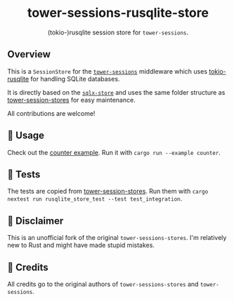 <h1 align="center">
    tower-sessions-rusqlite-store
</h1>

<p align="center">
    (tokio-)rusqlite session store for <code>tower-sessions</code>.
</p>

## Overview
This is a `SessionStore` for the [`tower-sessions`](https://github.com/maxcountryman/tower-sessions) middleware which uses [tokio-rusqlite](https://github.com/programatik29/tokio-rusqlite) for handling SQLite databases.

It is directly based on the [`sqlx-store`](https://github.com/maxcountryman/tower-sessions-stores/tree/main/sqlx-store) and uses the same folder structure as [tower-session-stores](https://github.com/maxcountryman/tower-sessions-stores) for easy maintenance.

All contributions are welcome!

## 🤸 Usage
Check out the [counter example](./rusqlite-store/examples/counter.rs). Run it with `cargo run --example counter`.

## 🧪 Tests
The tests are copied from [tower-session-stores](https://github.com/maxcountryman/tower-sessions-stores). Run them with `cargo nextest run rusqlite_store_test --test test_integration`.

## 🦺 Disclaimer
This is an unofficial fork of the original `tower-sessions-stores`. I'm relatively new to Rust and might have made stupid mistakes.

## 🙏 Credits
All credits go to the original authors of `tower-sessions-stores` and `tower-sessions`.

